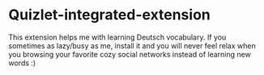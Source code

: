 # Quizlet-integrated-extension

This extension helps me with learning Deutsch vocabulary. If you sometimes as lazy/busy as me, install it and you will never feel relax when you browsing your favorite cozy social networks instead of learning new words :) 
